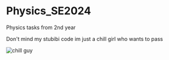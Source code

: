 # Physics_SE2024
Physics tasks from 2nd year

Don't mind my stubibi code im just a chill girl who wants to pass

![chill guy](https://github.com/user-attachments/assets/364b489c-cfa1-4f78-835c-612ae4271829)

